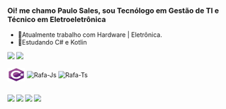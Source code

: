 ### Oi! me chamo Paulo Sales, sou Tecnólogo em Gestão de TI e Técnico em Eletroeletrônica

- 🔭Atualmente trabalho com Hardware | Eletrônica.
- 🌱Estudando C# e Kotlin

<div>
    <img height="180em" src="https://github-readme-stats.vercel.app/api?username=PauloSaless&show_icons=true&theme=dark&include_all_commits=true&count_private=true"/>
  <img height="180em" src="https://github-readme-stats.vercel.app/api/top-langs/?username=PauloSaless&layout=compact&langs_count=16&theme=dark"/>
</div>

<div style="display: inline_block"><br>
  <img align="center" alt="Rafa-Csharp" height="30" width="40" src="https://raw.githubusercontent.com/devicons/devicon/master/icons/csharp/csharp-original.svg">
  <img align="center" alt="Rafa-Js" height="30" width="40" src="https://cdn.jsdelivr.net/gh/devicons/devicon/icons/kotlin/kotlin-plain.svg" />
  <img align="center" alt="Rafa-Ts" height="30" width="40" src="https://cdn.jsdelivr.net/gh/devicons/devicon/icons/mysql/mysql-original.svg" />
</div>

##

<div>
  <a href = "https://instagram.com/sales_paulo" target="_blank"><img src="https://img.shields.io/badge/-Instagram-%23E4405F?style=for-the-badge&logo=instagram&logoColor=white" target="_blank"></a> 
  <a href = "mailto:salespaulo10@gmail.com"><img src="https://img.shields.io/badge/Gmail-D14836?style=for-the-badge&logo=gmail&logoColor=white" target="_blank"></a>
  <a href = "https://www.linkedin.com/in/paulo-sales/" target="_blank"><img src="https://img.shields.io/badge/-LinkedIn-%230077B5?style=for-the-badge&logo=linkedin&logoColor=white" target="_blank"></a>   
  <a href = "https://t.me/PauloSaless" target="_blank"><img src =	"https://img.shields.io/badge/Telegram-2CA5E0?style=for-the-badge&logo=telegram&logoColor=white" target="_blank"></a>
</div>
